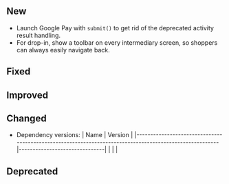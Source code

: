 [//]: # (This file will be used for the release notes on GitHub when publishing.)
[//]: # (Types of changes: `Breaking changes` `New` `Fixed` `Improved` `Changed` `Deprecated` `Removed`)
[//]: # (Example:)
[//]: # (## New)
[//]: # ( - New payment method)
[//]: # (## Changed)
[//]: # ( - DropIn service's package changed from `com.adyen.dropin` to `com.adyen.dropin.services`)
[//]: # (## Deprecated)
[//]: # ( - Configurations public constructor are deprecated, please use each Configuration's builder to make a Configuration object)

## New
- Launch Google Pay with `submit()` to get rid of the deprecated activity result handling.
- For drop-in, show a toolbar on every intermediary screen, so shoppers can always easily navigate back.

## Fixed

## Improved

## Changed
- Dependency versions:
  | Name                                                                                                   | Version                       |
  |--------------------------------------------------------------------------------------------------------|-------------------------------|
  |                           |                     |

## Deprecated
